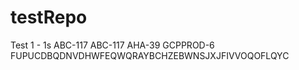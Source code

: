 # testRepo

Test 1 - 1s
ABC-117
ABC-117
AHA-39
GCPPROD-6
FUPUCDBQDNVDHWFEQWQRAYBCHZEBWNSJXJFIVVOQOFLQYC